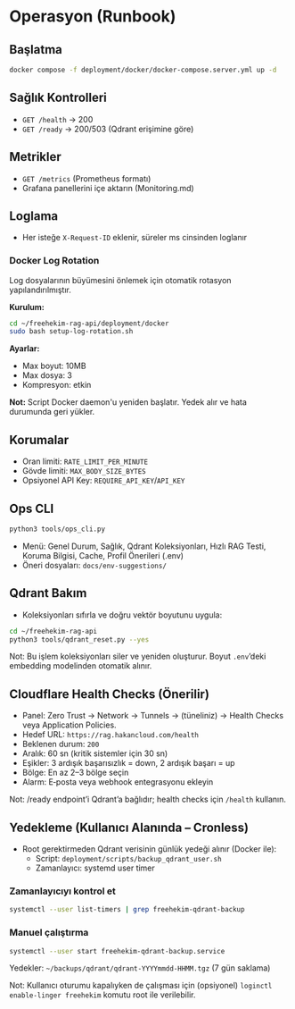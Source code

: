 # Operasyon (Runbook)

## Başlatma
```bash
docker compose -f deployment/docker/docker-compose.server.yml up -d
```

## Sağlık Kontrolleri
- `GET /health` → 200
- `GET /ready` → 200/503 (Qdrant erişimine göre)

## Metrikler
- `GET /metrics` (Prometheus formatı)
- Grafana panellerini içe aktarın (Monitoring.md)

## Loglama
- Her isteğe `X-Request-ID` eklenir, süreler ms cinsinden loglanır

### Docker Log Rotation
Log dosyalarının büyümesini önlemek için otomatik rotasyon yapılandırılmıştır.

**Kurulum:**
```bash
cd ~/freehekim-rag-api/deployment/docker
sudo bash setup-log-rotation.sh
```

**Ayarlar:**
- Max boyut: 10MB
- Max dosya: 3
- Kompresyon: etkin

**Not:** Script Docker daemon'u yeniden başlatır. Yedek alır ve hata durumunda geri yükler.

## Korumalar
- Oran limiti: `RATE_LIMIT_PER_MINUTE`
- Gövde limiti: `MAX_BODY_SIZE_BYTES`
- Opsiyonel API Key: `REQUIRE_API_KEY`/`API_KEY`

## Ops CLI
```bash
python3 tools/ops_cli.py
```
- Menü: Genel Durum, Sağlık, Qdrant Koleksiyonları, Hızlı RAG Testi, Koruma Bilgisi, Cache, Profil Önerileri (.env)
- Öneri dosyaları: `docs/env-suggestions/`

## Qdrant Bakım
- Koleksiyonları sıfırla ve doğru vektör boyutunu uygula:
```bash
cd ~/freehekim-rag-api
python3 tools/qdrant_reset.py --yes
```
Not: Bu işlem koleksiyonları siler ve yeniden oluşturur. Boyut `.env`’deki embedding modelinden otomatik alınır.

## Cloudflare Health Checks (Önerilir)
- Panel: Zero Trust → Network → Tunnels → (tüneliniz) → Health Checks veya Application Policies.
- Hedef URL: `https://rag.hakancloud.com/health`
- Beklenen durum: `200`
- Aralık: 60 sn (kritik sistemler için 30 sn)
- Eşikler: 3 ardışık başarısızlık = down, 2 ardışık başarı = up
- Bölge: En az 2–3 bölge seçin
- Alarm: E‑posta veya webhook entegrasyonu ekleyin

Not: /ready endpoint’i Qdrant’a bağlıdır; health checks için `/health` kullanın.

## Yedekleme (Kullanıcı Alanında – Cronless)
- Root gerektirmeden Qdrant verisinin günlük yedeği alınır (Docker ile):
  - Script: `deployment/scripts/backup_qdrant_user.sh`
  - Zamanlayıcı: systemd user timer

### Zamanlayıcıyı kontrol et
```bash
systemctl --user list-timers | grep freehekim-qdrant-backup
```

### Manuel çalıştırma
```bash
systemctl --user start freehekim-qdrant-backup.service
```

Yedekler: `~/backups/qdrant/qdrant-YYYYmmdd-HHMM.tgz` (7 gün saklama)

Not: Kullanıcı oturumu kapalıyken de çalışması için (opsiyonel) `loginctl enable-linger freehekim` komutu root ile verilebilir.

